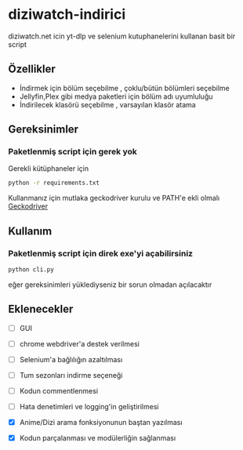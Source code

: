 
# diziwatch-indirici

diziwatch.net icin yt-dlp ve selenium kutuphanelerini kullanan basit bir script




## Özellikler

- İndirmek için bölüm seçebilme , çoklu/bütün bölümleri seçebilme
- Jellyfin,Plex gibi medya paketleri için bölüm adı uyumluluğu
- İndirilecek klasörü seçebilme , varsayılan klasör atama



## Gereksinimler 
### Paketlenmiş script için gerek yok

Gerekli kütüphaneler için
```bash
python -r requirements.txt
```
Kullanmanız için mutlaka geckodriver kurulu ve PATH'e ekli olmalı  
[Geckodriver](https://github.com/mozilla/geckodriver/releases)

## Kullanım
### Paketlenmiş script için direk exe'yi açabilirsiniz

```bash
python cli.py
```
eğer gereksinimleri yüklediyseniz bir sorun olmadan açılacaktır

## Eklenecekler

- [ ] GUI

- [ ] chrome webdriver'a destek verilmesi

- [ ] Selenium'a bağlılığın azaltılması

- [ ] Tum sezonları indirme seçeneği

- [ ] Kodun commentlenmesi

- [ ] Hata denetimleri ve logging'in geliştirilmesi

- [x] Anime/Dizi arama fonksiyonunun baştan yazılması
 
- [x] Kodun parçalanması ve modülerliğin sağlanması
